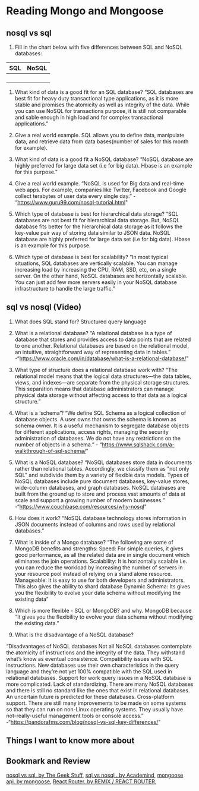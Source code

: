 # Reading Mongo and Mongoose

## nosql vs sql

1. Fill in the chart below with five differences between SQL and NoSQL databases:

| SQL    | NoSQL   |
| ------ | ------- |
|        |         |
|        |         |
|        |         |
|        |         |

1. What kind of data is a good fit for an SQL database?
“SQL databases are best fit for heavy duty transactional type applications, as it is more stable and promises the atomicity as well as integrity of the data. While you can use NoSQL for transactions purpose, it is still not comparable and sable enough in high load and for complex transactional applications.”

2. Give a real world example.
SQL allows you to define data, manipulate data, and retrieve data from data bases(number of sales for this month for example).

3. What kind of data is a good fit a NoSQL database?
“NoSQL database are highly preferred for large data set (i.e for big data). Hbase is an example for this purpose.”

4. Give a real world example.
“NoSQL is used for Big data and real-time web apps. For example, companies like Twitter, Facebook and Google collect terabytes of user data every single day.” - “https://www.guru99.com/nosql-tutorial.html"

5. Which type of database is best for hierarchical data storage?
“SQL databases are not best fit for hierarchical data storage. But, NoSQL database fits better for the hierarchical data storage as it follows the key-value pair way of storing data similar to JSON data. NoSQL database are highly preferred for large data set (i.e for big data). Hbase is an example for this purpose.

6. Which type of database is best for scalability?
“In most typical situations, SQL databases are vertically scalable. You can manage increasing load by increasing the CPU, RAM, SSD, etc, on a single server. On the other hand, NoSQL databases are horizontally scalable. You can just add few more servers easily in your NoSQL database infrastructure to handle the large traffic.”

## sql vs nosql (Video)

1. What does SQL stand for?
Structured query language

2. What is a relational database?
“A relational database is a type of database that stores and provides access to data points that are related to one another. Relational databases are based on the relational model, an intuitive, straightforward way of representing data in tables.” -“https://www.oracle.com/in/database/what-is-a-relational-database/"

3. What type of structure does a relational database work with?
“The relational model means that the logical data structures—the data tables, views, and indexes—are separate from the physical storage structures. This separation means that database administrators can manage physical data storage without affecting access to that data as a logical structure.”

4. What is a ‘schema’?
“We define SQL Schema as a logical collection of database objects. A user owns that owns the schema is known as schema owner. It is a useful mechanism to segregate database objects for different applications, access rights, managing the security administration of databases. We do not have any restrictions on the number of objects in a schema.” - “https://www.sqlshack.com/a-walkthrough-of-sql-schema/"

5. What is a NoSQL database?
“NoSQL databases store data in documents rather than relational tables. Accordingly, we classify them as "not only SQL" and subdivide them by a variety of flexible data models. Types of NoSQL databases include pure document databases, key-value stores, wide-column databases, and graph databases. NoSQL databases are built from the ground up to store and process vast amounts of data at scale and support a growing number of modern businesses.” -“https://www.couchbase.com/resources/why-nosql"

6. How does it work?
“NoSQL database technology stores information in JSON documents instead of columns and rows used by relational databases.”

7. What is inside of a Mongo database?
“The following are some of MongoDB benefits and strengths:
Speed: For simple queries, it gives good performance, as all the related data are in single document which eliminates the join operations.
Scalability: It is horizontally scalable i.e. you can reduce the workload by increasing the number of servers in your resource pool instead of relying on a stand alone resource.
Manageable: It is easy to use for both developers and administrators. This also gives the ability to shard database
Dynamic Schema: Its gives you the flexibility to evolve your data schema without modifying the existing data”

8. Which is more flexible - SQL or MongoDB? and why.
MongoDB because “It gives you the flexibility to evolve your data schema without modifying the existing data.”

9. What is the disadvantage of a NoSQL database?

“Disadvantages of NoSQL databases
Not all NoSQL databases contemplate the atomicity of instructions and the integrity of the data. They withstand what’s know as eventual consistence.
Compatibility issues with SQL instructions. New databases use their own characteristics in the query language and they’re not yet 100% compatible with the SQL used in relational databases. Support for work query issues in a NoSQL database is more complicated.
Lack of standardizing. There are many NoSQL databases and there is still no standard like the ones that exist in relational databases. An uncertain future is predicted for these databases.
Cross-platform support. There are still many improvements to be made on some systems so that they can run on non-Linux operating systems.
They usually have not-really-useful management tools or console access.” -“https://pandorafms.com/blog/nosql-vs-sql-key-differences/"

## Things I want to know more about

## Bookmark and Review

[nosql vs sql. by The Geek Stuff](https://www.thegeekstuff.com/2014/01/sql-vs-nosql-db/?utm_source=tuicool),
[sql vs nosql . by Academind](https://www.youtube.com/watch?v=ZS_kXvOeQ5Y),
[mongoose api. by mongoose](https://mongoosejs.com/docs/api.html#Model),
[React Router. by REMIX / REACT ROUTER](https://v5.reactrouter.com/web/api/BrowserRouter),
